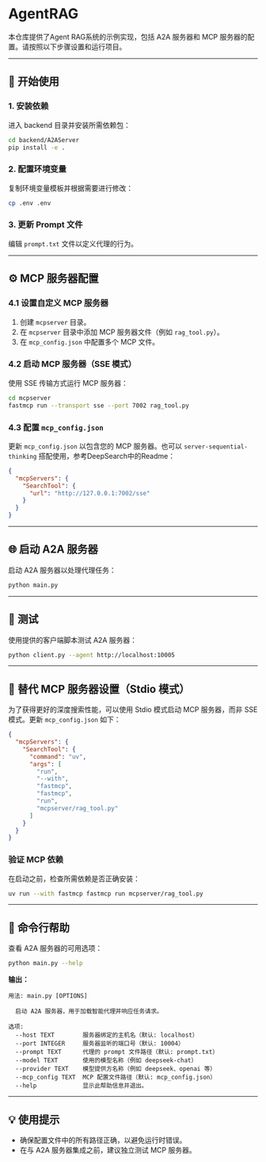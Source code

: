 # AgentRAG

本仓库提供了Agent RAG系统的示例实现，包括 A2A 服务器和 MCP 服务器的配置。请按照以下步骤设置和运行项目。

---

## 🚀 开始使用

### 1. 安装依赖
进入 backend 目录并安装所需依赖包：
```bash
cd backend/A2AServer
pip install -e .
```

### 2. 配置环境变量
复制环境变量模板并根据需要进行修改：
```bash
cp .env .env
```

### 3. 更新 Prompt 文件
编辑 `prompt.txt` 文件以定义代理的行为。

---

## ⚙️ MCP 服务器配置

### 4.1 设置自定义 MCP 服务器
1. 创建 `mcpserver` 目录。
2. 在 `mcpserver` 目录中添加 MCP 服务器文件（例如 `rag_tool.py`）。
3. 在 `mcp_config.json` 中配置多个 MCP 文件。

### 4.2 启动 MCP 服务器（SSE 模式）
使用 SSE 传输方式运行 MCP 服务器：
```bash
cd mcpserver
fastmcp run --transport sse --port 7002 rag_tool.py
```

### 4.3 配置 `mcp_config.json`
更新 `mcp_config.json` 以包含您的 MCP 服务器。也可以 `server-sequential-thinking` 搭配使用，参考DeepSearch中的Readme：
```json
{
  "mcpServers": {
    "SearchTool": {
      "url": "http://127.0.0.1:7002/sse"
    }
  }
}
```

---

## 🌐 启动 A2A 服务器
启动 A2A 服务器以处理代理任务：
```bash
python main.py
```

---

## 🧪 测试
使用提供的客户端脚本测试 A2A 服务器：
```bash
python client.py --agent http://localhost:10005
```

---

## 🔧 替代 MCP 服务器设置（Stdio 模式）
为了获得更好的深度搜索性能，可以使用 Stdio 模式启动 MCP 服务器，而非 SSE 模式。更新 `mcp_config.json` 如下：
```json
{
  "mcpServers": {
    "SearchTool": {
      "command": "uv",
      "args": [
        "run",
        "--with",
        "fastmcp",
        "fastmcp",
        "run",
        "mcpserver/rag_tool.py"
      ]
    }
  }
}
```

### 验证 MCP 依赖
在启动之前，检查所需依赖是否正确安装：
```bash
uv run --with fastmcp fastmcp run mcpserver/rag_tool.py
```

---

## 📖 命令行帮助
查看 A2A 服务器的可用选项：
```bash
python main.py --help
```

**输出：**
```
用法: main.py [OPTIONS]

  启动 A2A 服务器，用于加载智能代理并响应任务请求。

选项:
  --host TEXT        服务器绑定的主机名（默认: localhost）
  --port INTEGER     服务器监听的端口号（默认: 10004）
  --prompt TEXT      代理的 prompt 文件路径（默认: prompt.txt）
  --model TEXT       使用的模型名称（例如 deepseek-chat）
  --provider TEXT    模型提供方名称（例如 deepseek、openai 等）
  --mcp_config TEXT  MCP 配置文件路径（默认: mcp_config.json）
  --help             显示此帮助信息并退出。
```

---

## 💡 使用提示
- 确保配置文件中的所有路径正确，以避免运行时错误。
- 在与 A2A 服务器集成之前，建议独立测试 MCP 服务器。